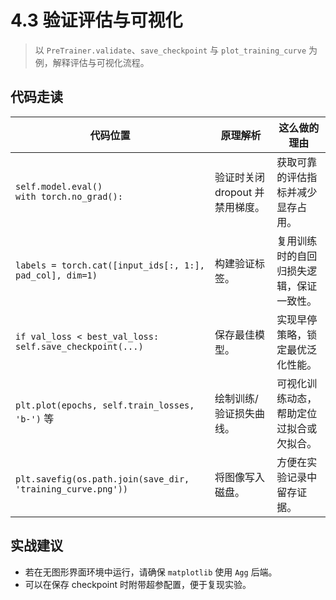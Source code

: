 # 4.3 验证评估与可视化

> 以 `PreTrainer.validate`、`save_checkpoint` 与 `plot_training_curve` 为例，解释评估与可视化流程。

## 代码走读
| 代码位置 | 原理解析 | 这么做的理由 |
| --- | --- | --- |
| `self.model.eval()`<br>`with torch.no_grad():` | 验证时关闭 dropout 并禁用梯度。 | 获取可靠的评估指标并减少显存占用。 |
| `labels = torch.cat([input_ids[:, 1:], pad_col], dim=1)` | 构建验证标签。 | 复用训练时的自回归损失逻辑，保证一致性。 |
| `if val_loss < best_val_loss: self.save_checkpoint(...)` | 保存最佳模型。 | 实现早停策略，锁定最优泛化性能。 |
| `plt.plot(epochs, self.train_losses, 'b-')` 等 | 绘制训练/验证损失曲线。 | 可视化训练动态，帮助定位过拟合或欠拟合。 |
| `plt.savefig(os.path.join(save_dir, 'training_curve.png'))` | 将图像写入磁盘。 | 方便在实验记录中留存证据。 |

## 实战建议
- 若在无图形界面环境中运行，请确保 `matplotlib` 使用 `Agg` 后端。
- 可以在保存 checkpoint 时附带超参配置，便于复现实验。 
